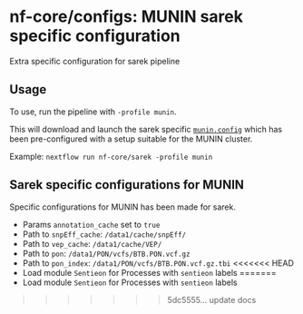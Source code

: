 # nf-core/configs: MUNIN sarek specific configuration

Extra specific configuration for sarek pipeline

## Usage

To use, run the pipeline with `-profile munin`.

This will download and launch the sarek specific [`munin.config`](../conf/pipeline/sarek/munin.config) which has been pre-configured with a setup suitable for the MUNIN cluster.

Example: `nextflow run nf-core/sarek -profile munin`

## Sarek specific configurations for MUNIN

Specific configurations for MUNIN has been made for sarek.

* Params `annotation_cache` set to `true`
* Path to `snpEff_cache`: `/data1/cache/snpEff/`
* Path to `vep_cache`: `/data1/cache/VEP/`
* Path to `pon`: `/data1/PON/vcfs/BTB.PON.vcf.gz`
* Path to `pon_index`: `/data1/PON/vcfs/BTB.PON.vcf.gz.tbi`
<<<<<<< HEAD
* Load module `Sentieon` for Processes with `sentieon` labels
=======
* Load module `Sentieon` for Processes with `sentieon` labels
>>>>>>> 5dc5555... update docs
